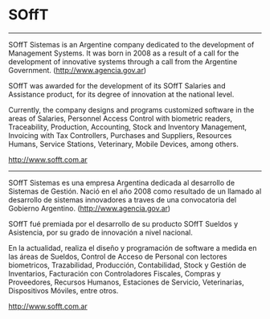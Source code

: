 # SOffT

---
SOffT Sistemas is an Argentine company dedicated to the development of Management Systems. It was born in 2008 as a result of a call for the development of innovative systems through a call from the Argentine Government. (http://www.agencia.gov.ar)

SOffT was awarded for the development of its SOffT Salaries and Assistance product, for its degree of innovation at the national level.

Currently, the company designs and programs customized software in the areas of Salaries, Personnel Access Control with biometric readers, Traceability, Production, Accounting, Stock and Inventory Management, Invoicing with Tax Controllers, Purchases and Suppliers, Resources Humans, Service Stations, Veterinary, Mobile Devices, among others.

http://www.sofft.com.ar

---

SOffT Sistemas es una empresa Argentina dedicada al desarrollo de Sistemas de Gestión. Nació en el año 2008 como resultado de un llamado al desarrollo de sistemas innovadores a traves de una convocatoria del Gobierno Argentino. (http://www.agencia.gov.ar)

SOffT fué premiada por el desarrollo de su producto SOffT Sueldos y Asistencia, por su grado de innovación a nivel nacional.

En la actualidad, realiza el diseño y programación de software a medida en las áreas de Sueldos, Control de Acceso de Personal con lectores biometricos, Trazabilidad, Producción, Contabilidad, Stock y Gestión de Inventarios, Facturación con Controladores Fiscales, Compras y Proveedores, Recursos Humanos, Estaciones de Servicio, Veterinarias, Dispositivos Móviles, entre otros.

http://www.sofft.com.ar
